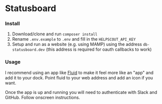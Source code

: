 # Statusboard

### Install

1. Download/clone and run `composer install`
2. Rename `.env.example` to `.env` and fill in the `HELPSCOUT_API_KEY`
3. Setup and run as a website (e.g. using MAMP) using the address `db-statusboard.dev` (this address is required for oauth callbacks to work)

### Usage

I recommend using an app like [Fluid](http://fluidapp.com/) to make it feel more like an "app" and
add it to your dock. Point fluid to your web address and add an icon if you want.

Once the app is up and running you will need to authenticate with Slack and GitHub. Follow onscreen instructions.
